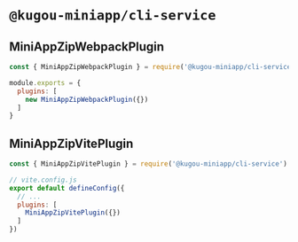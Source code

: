 # `@kugou-miniapp/cli-service`


## MiniAppZipWebpackPlugin

```javascript
const { MiniAppZipWebpackPlugin } = require('@kugou-miniapp/cli-service')

module.exports = {
  plugins: [
    new MiniAppZipWebpackPlugin({})
  ]
}
```

## MiniAppZipVitePlugin

```javascript
const { MiniAppZipVitePlugin } = require('@kugou-miniapp/cli-service')

// vite.config.js
export default defineConfig({
  // ...
  plugins: [
    MiniAppZipVitePlugin({})
  ]
})
```
